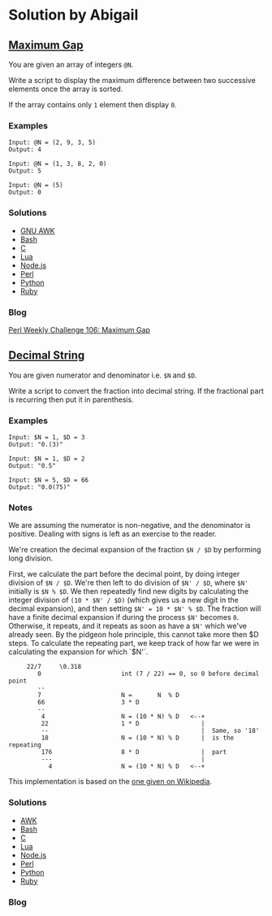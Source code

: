 # Solution by Abigail
## [Maximum Gap](https://perlweeklychallenge.org/blog/perl-weekly-challenge-106/#TASK1)

You are given an array of integers `@N`.

Write a script to display the maximum difference between two
successive elements once the array is sorted.

If the array contains only `1` element then display `0`.

### Examples
~~~~
Input: @N = (2, 9, 3, 5)
Output: 4

Input: @N = (1, 3, 8, 2, 0)
Output: 5

Input: @N = (5)
Output: 0
~~~~

### Solutions
* [GNU AWK](awk/ch-1.gawk)
* [Bash](perl/ch-1.sh)
* [C](c/ch-1.c)
* [Lua](lua/ch-1.lua)
* [Node.js](node/ch-1.js)
* [Perl](perl/ch-1.pl)
* [Python](python/ch-1.py)
* [Ruby](ruby/ch-1.rb)

### Blog
[Perl Weekly Challenge 106: Maximum Gap](https://abigail.github.io/HTML/Perl-Weekly-Challenge/week-106-1.html)

## [Decimal String](https://perlweeklychallenge.org/blog/perl-weekly-challenge-106/#TASK2)

You are given numerator and denominator i.e. `$N` and `$D`.

Write a script to convert the fraction into decimal string. If the
fractional part is recurring then put it in parenthesis.

### Examples
~~~~
Input: $N = 1, $D = 3
Output: "0.(3)"

Input: $N = 1, $D = 2
Output: "0.5"

Input: $N = 5, $D = 66
Output: "0.0(75)"
~~~~

### Notes

We are assuming the numerator is non-negative, and the denominator
is positive. Dealing with signs is left as an exercise to the reader.

We're creation the decimal expansion of the fraction `$N / $D`
by performing long division.

First, we calculate the part before the decimal point, by
doing integer division of `$N / $D`.
We're then left to do division of `$N' / $D`, where `$N'` initially
is `$N % $D`.
We then repeatedly find new digits by calculating the integer
division of `(10 * $N' / $D)` (which gives us a new digit in the
decimal expansion), and then setting `$N' = 10 * $N' % $D`.
The fraction will have a finite decimal expansion if during the
process `$N'` becomes `0`. Otherwise, it repeats, and it repeats
as soon as have a `$N'` which we've already seen. By the pidgeon
hole principle, this cannot take more then $D steps.
To calculate the repeating part, we keep track of how far we
were in calculating the expansion for which `$N'`.

~~~~
     22/7     \0.318
        0                      int (7 / 22) == 0, so 0 before decimal point
        --
        7                      N =       N  % D
        66                     3 * D
        --
         4                     N = (10 * N) % D   <--+
         22                    1 * D                 |
         --                                          |  Same, so '18'
         18                    N = (10 * N) % D      |  is the repeating
         176                   8 * D                 |  part
         ---                                         |
           4                   N = (10 * N) % D   <--+
~~~~

This implementation is based on the [one given on
Wikipedia](https://en.wikipedia.org/wiki/Repeating_decimal).


### Solutions
* [AWK](perl/ch-2.awk)
* [Bash](bash/ch-2.sh)
* [C](c/ch-2.c)
* [Lua](lua/ch-2.lua)
* [Node.js](node/ch-2.js)
* [Perl](perl/ch-2.pl)
* [Python](python/ch-2.py)
* [Ruby](ruby/ch-2.rb)

### Blog
[]()
